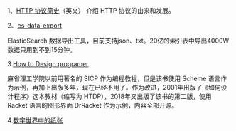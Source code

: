 1、[HTTP 协议简史](https://hpbn.co/brief-history-of-http/)（英文）
介绍 HTTP 协议的由来和发展。

2、[es\_data\_export](https://github.com/760515805/es_data_export)

ElasticSearch 数据导出工具，目前支持json、txt。20亿的索引表中导出4000W数据只用到不到15分钟。


3.[How to Design programer](https://htdp.org/2018-01-06/Book/index.html)

麻省理工学院以前用著名的 SICP 作为编程教程，但是该书使用 Scheme 语言作为示例，再加上出版多年，现在已经不用了。作为改进，2001年出版了《如何设计程序》这本教材（缩写为 HTDP），2018年又出版了该书的第二版，使用 Racket 语言的图形界面 DrRacket 作为示例，内容全部开源。

4.[数字世界中的纸张](https://type.cyhsu.xyz/2018/09/understanding-pdf-the-digitalized-paper/)
